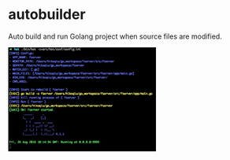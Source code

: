 # autobuilder

Auto build and run Golang project when source files are modified.

<img style="width:300px;" src="./icon.png">

